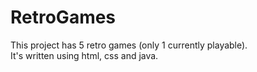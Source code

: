 # RetroGames
This project has 5 retro games (only 1 currently playable).  
It's written using html, css and java.

